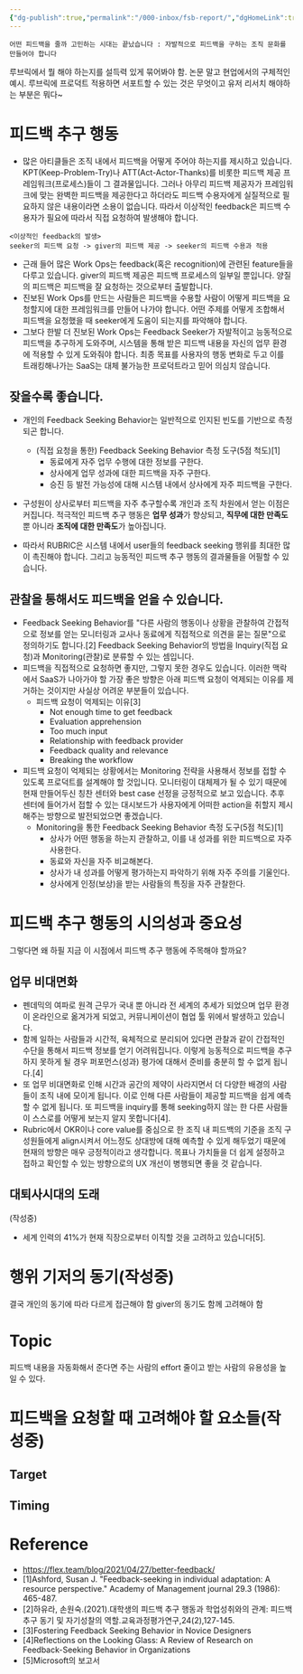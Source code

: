 ```yaml
---
{"dg-publish":true,"permalink":"/000-inbox/fsb-report/","dgHomeLink":true,"dgPassFrontmatter":false}
---
```



```
어떤 피드백을 줄까 고민하는 시대는 끝났습니다 : 자발적으로 피드백을 구하는 조직 문화를 만들어야 합니다
```

루브릭에서 뭘 해야 하는지를 설득력 있게 묶어봐야 함. 논문 말고 현업에서의 구체적인 예시. 루브릭에 프로덕트 적용하면 서포트할 수 있는 것은 무엇이고 유저 리서치 해야하는 부분은 뭐다~

# 피드백 추구 행동
- 많은 아티클들은 조직 내에서 피드백을 어떻게 주어야 하는지를 제시하고 있습니다. KPT(Keep-Problem-Try)나 ATT(Act-Actor-Thanks)를 비롯한 피드백 제공 프레임워크(프로세스)들이 그 결과물입니다. 그러나 아무리 피드백 제공자가 프레임워크에 맞는 완벽한 피드백을 제공한다고 하더라도 피드백 수용자에게 실질적으로 필요하지 않은 내용이라면 소용이 없습니다. 따라서 이상적인 feedback은 피드백 수용자가 필요에 따라서 직접 요청하여 발생해야 합니다.

```
<이상적인 feedback의 발생>
seeker의 피드백 요청 -> giver의 피드백 제공 -> seeker의 피드백 수용과 적용
```

- 근래 들어 많은 Work Ops는 feedback(혹은 recognition)에 관련된 feature들을 다루고 있습니다. giver의 피드백 제공은 피드백 프로세스의 일부일 뿐입니다. 양질의 피드백은 피드백을 잘 요청하는 것으로부터 출발합니다.
- 진보된 Work Ops를 만드는 사람들은 피드백을 수용할 사람이 어떻게 피드백을 요청할지에 대한 프레임워크를 만들어 나가야 합니다. 어떤 주제를 어떻게 조합해서 피드백을 요청했을 때 seeker에게 도움이 되는지를 파악해야 합니다.
- 그보다 한발 더 진보된 Work Ops는 Feedback Seeker가 자발적이고 능동적으로 피드백을 추구하게 도와주며, 시스템을 통해 받은 피드백 내용을 자신의 업무 환경에 적용할 수 있게 도와줘야 합니다. 최종 목표를 사용자의 행동 변화로 두고 이를 트래킹해나가는 SaaS는 대체 불가능한 프로덕트라고 믿어 의심치 않습니다.

## 잦을수록 좋습니다.
- 개인의 Feedback Seeking Behavior는 일반적으로 인지된 빈도를 기반으로 측정되곤 합니다.
	- (직접 요청을 통한) Feedback Seeking Behavior 측정 도구(5점 척도)[1]
		- 동료에게 자주 업무 수행에 대한 정보를 구한다.
		- 상사에게 업무 성과에 대한 피드백을 자주 구한다.
		- 승진 등 발전 가능성에 대해 시스템 내에서 상사에게 자주 피드백을 구한다.

- 구성원이 상사로부터 피드백을 자주 추구할수록 개인과 조직 차원에서 얻는 이점은 커집니다. 적극적인 피드백 추구 행동은 **업무 성과**가 향상되고, **직무에 대한 만족도** 뿐 아니라 **조직에 대한 만족도**가 높아집니다.
- 따라서 RUBRIC은 시스템 내에서 user들의 feedback seeking 행위를 최대한 많이 촉진해야 합니다. 그리고 능동적인 피드백 추구 행동의 결과물들을 어필할 수 있습니다.

## 관찰을 통해서도 피드백을 얻을 수 있습니다.
- Feedback Seeking Behavior를 "다른 사람의 행동이나 상황을 관찰하여 간접적으로 정보를 얻는 모니터링과 교사나 동료에게 직접적으로 의견을 묻는 질문"으로 정의하기도 합니다.[2] Feedback Seeking Behavior의 방법을 Inquiry(직접 요청)과 Monitoring(관찰)로 분류할 수 있는 셈입니다.
- 피드백을 직접적으로 요청하면 좋지만, 그렇지 못한 경우도 있습니다. 이러한 맥락에서 SaaS가 나아가야 할 가장 좋은 방향은 아래 피드백 요청이 억제되는 이유를 제거하는 것이지만 사실상 어려운 부분들이 있습니다. 
	- 피드백 요청이 억제되는 이유[3]
		- Not enough time to get feedback
		- Evaluation apprehension
		- Too much input
		- Relationship with feedback provider
		- Feedback quality and relevance
		- Breaking the workflow
- 피드백 요청이 억제되는 상황에서는 Monitoring 전략을 사용해서 정보를 접할 수 있도록 프로덕트를 설계해야 할 것입니다. 모니터링이 대체제가 될 수 있기 때문에 현재 만들어두신 칭찬 센터와 best case 선정을 긍정적으로 보고 있습니다. 추후 센터에 들어가서 접할 수 있는 대시보드가 사용자에게 어떠한 action을 취할지 제시해주는 방향으로 발전되었으면 좋겠습니다.
	- Monitoring을 통한 Feedback Seeking Behavior 측정 도구(5점 척도)[1] 
		- 상사가 어떤 행동을 하는지 관찰하고, 이를 내 성과를 위한 피드백으로 자주 사용한다.
		- 동료와 자신을 자주 비교해본다.
		- 상사가 내 성과를 어떻게 평가하는지 파악하기 위해 자주 주의를 기울인다.
		- 상사에게 인정(보상)을 받는 사람들의 특징을 자주 관찰한다.


# 피드백 추구 행동의 시의성과 중요성
그렇다면 왜 하필 지금 이 시점에서 피드백 추구 행동에 주목해야 할까요?

## 업무 비대면화
- 펜데믹의 여파로 원격 근무가 국내 뿐 아니라 전 세계의 추세가 되었으며 업무 환경이 온라인으로 옮겨가게 되었고, 커뮤니케이션이 협업 툴 위에서 발생하고 있습니다.
- 함께 일하는 사람들과 시간적, 육체적으로 분리되어 있다면 관찰과 같이 간접적인 수단을 통해서  피드백 정보를 얻기 어려워집니다. 이렇게 능동적으로 피드백을 추구하지 못하게 될 경우 퍼포먼스(성과) 평가에 대해서 준비를 충분히 할 수 없게 됩니다.[4]
- 또 업무 비대면화로 인해 시간과 공간의 제약이 사라지면서 더 다양한 배경의 사람들이 조직 내에 모이게 됩니다. 이로 인해 다른 사람들이 제공할 피드백을 쉽게 예측할 수 없게 됩니다. 또 피드백을 inquiry를 통해 seeking하지 않는 한 다른 사람들이 스스로를 어떻게 보는지 알지 못합니다[4].
- Rubric에서 OKR이나 core value를 중심으로 한 조직 내 피드백의 기준을 조직 구성원들에게 align시켜서 어느정도 상대방에 대해 예측할 수 있게 해두었기 때문에 현재의 방향은 매우 긍정적이라고 생각합니다. 목표나 가치들을 더 쉽게 설정하고 접하고 확인할 수 있는 방향으로의 UX 개선이 병행되면 좋을 것 같습니다.

## 대퇴사시대의 도래
(작성중)
- 세계 인력의 41%가 현재 직장으로부터 이직할 것을 고려하고 있습니다[5].


# 행위 기저의 동기(작성중)
결국 개인의 동기에 따라 다르게 접근해야 함
giver의 동기도 함께 고려해야 함

# Topic
피드백 내용을 자동화해서 준다면 주는 사람의 effort 줄이고 받는 사람의 유용성을 높일 수 있다.

# 피드백을 요청할 때 고려해야 할 요소들(작성중)
## Target
## Timing

# Reference
- https://flex.team/blog/2021/04/27/better-feedback/
- [1]Ashford, Susan J. "Feedback-seeking in individual adaptation: A resource perspective." Academy of Management journal 29.3 (1986): 465-487.
- [2]하유라, 손원숙.(2021).대학생의 피드백 추구 행동과 학업성취와의 관계: 피드백 추구 동기 및 자기성찰의 역할.교육과정평가연구,24(2),127-145.
- [3]Fostering Feedback Seeking Behavior in Novice Designers
- [4]Reflections on the Looking Glass: A Review of Research on Feedback-Seeking Behavior in Organizations
- [5]Microsoft의 보고서